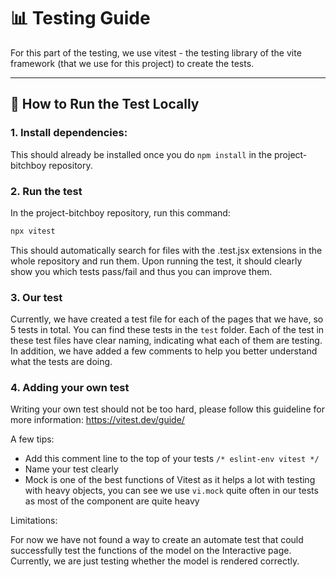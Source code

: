 # 📊 Testing Guide

For this part of the testing, we use vitest - the testing library of the vite framework (that we use for this project) to create the tests.

---

## 🔧 How to Run the Test Locally

### 1. **Install dependencies:**

This should already be installed once you do ```npm install``` in the project-bitchboy repository.

### 2. **Run the test**

In the project-bitchboy repository, run this command:

```bash
npx vitest
```

This should automatically search for files with the .test.jsx extensions in the whole repository and run them. Upon running the test, it should clearly show you which tests pass/fail and thus you can improve them.

### 3. **Our test**

Currently, we have created a test file for each of the pages that we have, so 5 tests in total. You can find these tests in the ```test``` folder. Each of the test in these test files have clear naming, indicating what each of them are testing. In addition, we have added a few comments to help you better understand what the tests are doing.

### 4. **Adding your own test**

Writing your own test should not be too hard, please follow this guideline for more information: https://vitest.dev/guide/

A few tips:
- Add this comment line to the top of your tests ```/* eslint-env vitest */```
- Name your test clearly
- Mock is one of the best functions of Vitest as it helps a lot with testing with heavy objects, you can see we use ```vi.mock``` quite often in our tests as most of the component are quite heavy

Limitations:

For now we have not found a way to create an automate test that could successfully test the functions of the model on the Interactive page. Currently, we are just testing whether the model is rendered correctly. 